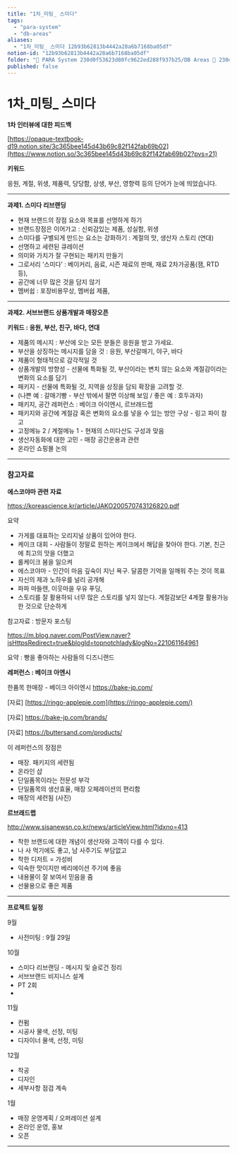 ```yaml
---
title: "1차_미팅_ 스미다"
tags:
  - "para-system"
  - "db-areas"
aliases:
  - "1차_미팅_ 스미다 12b93b62813b4442a28a6b7168ba05df"
notion-id: "12b93b62813b4442a28a6b7168ba05df"
folder: "🚀 PARA System 230d0f53623d80fc9622ed288f937b25/DB Areas 🔲 230d0f53623d812fa0e9f500c4679623/(주) 음 66e9b539f26a4b65b785de77451613c8/미팅 aa657b2f43e64446957fc2d7f19798fa/스미다 미팅 c26819e9342747faace1d8ac84f591ba"
published: false
---
```


# 1차\_미팅\_ 스미다

**1차 인터뷰에 대한 피드백**

[https://opaque-textbook-d19.notion.site/3c365bee145d43b69c82f142fab69b02](https://www.notion.so/3c365bee145d43b69c82f142fab69b02?pvs=21)

**키워드**

응원, 계절, 위생, 제품력, 당당함, 상생, 부산, 영향력 등의 단어가 눈에 띄었습니다.

***

**과제1. 스미다 리브랜딩**

* 현재 브랜드의 장점 요소와 목표를 선명하게 하기
* 브랜드장점은 이어가고  : 신뢰감있는 제품, 성실함, 위생
* 스미다를 구별되게 만드는 요소는 강화하기 : 계절의 맛, 생산자 스토리 (연대)
* 선명하고 세련된 큐레이션
* 의미와 가치가 잘 구현되는 패키지 만들기
* 그로서리 ‘스미다’ : 베이커리, 음료, 시즌 재료의 판매, 재료 2차가공품(잼, RTD 등),
* 공간에 너무 많은 것을 담지 않기
* 멤버쉽 : 포장비용무상, 멤버쉽 제품,

***

**과제2. 서브브랜드 상품개발과 매장오픈**

**키워드 : 응원, 부산, 친구, 바다, 연대**

* 제품의 메시지 : 부산에 오는 모든 분들은 응원을 받고 가세요.
* 부산을 상징하는 메시지를 담을 것 : 응원, 부산갈매기, 야구, 바다
* 제품이 형태적으로 감각적일 것
* 상품개발의 방향성 - 선물에 특화될 것, 부산이라는 변치 않는 요소와 계절감이라는 변화의 요소를 담기
* 패키지 - 선물에 특화될 것, 지역을 상징을 담되 확장을 고려할 것.
* (나쁜 예 : 갈매기빵 - 부산 밖에서 팔면 이상해 보임 / 좋은 예 : 호두과자)
* 패키지, 공간 레퍼런스 : 베이크 아이엔시, 르브래드랩
* 패키지와 공간에 계절감 혹은 변화의 요소를 넣을 수 있는 방안 구상 - 링고 파이 참고
* 고정메뉴 2 / 계절메뉴 1 - 현재의 스미다산도 구성과 맞음
* 생산자동화에 대한 고민 - 매장 공간운용과 관련
* 온라인 쇼핑몰 논의

***

### 참고자료

**에스코야마 관련 자료**

<https://koreascience.kr/article/JAKO200570743126820.pdf>

요약

* 가게를 대표하는 오리지널 상품이 있어야 한다.
* 케이크 대회 - 사람들이 정말로 원하는 케이크에서 해답을 찾아야 한다. 기본, 친근에 최고의 맛을 더했고
* 롤케이크 붐을 일으켜
* 에스코야마 - 인간이 마음 깊숙이 지닌 욕구. 달콤한 기억을 일깨워 주는 것이 목표
* 자신의 제과 노하우를 널리 공개해
* 파파 마들렌, 이웃마을 우유 푸딩,
* 스토리를 잘 활용하되 너무 많은 스토리를 넣지 않는다. 계절감보단 4계절 활용가능한 것으로 단순하게

참고자료 : 방문자 포스팅

<https://m.blog.naver.com/PostView.naver?isHttpsRedirect=true&blogId=topnotchlady&logNo=221061164961>

요약 : 빵을 좋아하는 사람들의 디즈니랜드

**레퍼런스 : 베이크 아엔시**

한품목 한매장 - 베이크 아이엔시 <https://bake-jp.com/>

[자료] [https://ringo-applepie.com](https://ringo-applepie.com/)

[자료] <https://bake-jp.com/brands/>

[자료] <https://buttersand.com/products/>

이 레퍼런스의 장점은

* 매장. 패키지의 세련됨
* 온라인 샵
* 단일품목이라는 전문성 부각
* 단일품목의 생산효율, 매장 오페레이션의 편리함
* 매장의 세련됨 (사진)

**르브래드랩**

<http://www.sisanewsn.co.kr/news/articleView.html?idxno=413>

* 착한 브랜드에 대한 개념이 생산자와 고객이 다를 수 있다.
* 나 사 먹기에도 좋고, 남 사주기도 부담없고
* 착한 디저트 = 가성비
* 익숙한 맛이지만 베리에이션 주기에 좋음
* 내용물이 잘 보여서 믿음을 줌
* 선물용으로 좋은 제품

***

**프로젝트 일정**

9월

* 사전미팅 : 9월 29일

10월

* 스미다 리브랜딩 - 메시지 및 슬로건 정리
* 서브브랜드 비지니스 설계
* PT 2회
*

11월

* 컨펌
* 시공사 물색, 선정, 미팅
* 디자이너 물색, 선정, 미팅

12월

* 착공
* 디자인
* 세부사항 점검 계속

1월

* 매장 운영계획 / 오퍼레이션 설계
* 온라인 운영, 홍보
* 오픈

***
